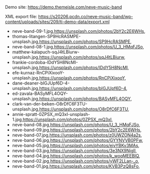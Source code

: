 Demo site: https://demo.themeisle.com/neve-music-band

XML export file: https://s20206.pcdn.co/neve-music-band/wp-content/uploads/sites/209/ti-demo-data/export.xml

- neve-band-09-1.jpg,https://unsplash.com/photos/2bY2c2E6WHs,
- thomas-litangen-SP9HcRASMPE-unsplash.jpg,https://unsplash.com/photos/SP9HcRASMPE,
- neve-band-08-1.jpg,https://unsplash.com/photos/U_3_HMqFJSo,
- matthew-kalapuch-sqJ4tLBiurw-unsplash.jpg,https://unsplash.com/photos/sqJ4tLBiurw,
- frankie-cordoba-IDdY5H8NcMI-unsplash.jpg,https://unsplash.com/photos/IDdY5H8NcMI,
- efe-kurnaz-RnCPiXixooY-unsplash.jpg,https://unsplash.com/photos/RnCPiXixooY,
- dane-deaner-bIGJUpf6D-4-unsplash.jpg,https://unsplash.com/photos/bIGJUpf6D-4,
- ed-zavala-BASyMFL4OQY-unsplash.jpg,https://unsplash.com/photos/BASyMFL4OQY,
- clark-van-der-beken-O8rDfC6F3TU-unsplash.jpg,https://unsplash.com/photos/O8rDfC6F3TU,
- annie-spratt-0ZPSX_mQ3xI-unsplash-1.jpg,https://unsplash.com/photos/0ZPSX_mQ3xI,
- neve-band-08.jpg,https://unsplash.com/photos/U_3_HMqFJSo,
- neve-band-09.jpg,https://unsplash.com/photos/2bY2c2E6WHs,
- neve-band-07.jpg,https://unsplash.com/photos/z0UWZON4a2s,
- neve-band-06.jpg,https://unsplash.com/photos/GYYNVVB0PFw,
- neve-band-05.jpg,https://unsplash.com/photos/eivYBKv3MAs,
- neve-band-03.jpg,https://unsplash.com/photos/3e3NX9NjglI,
- neve-band-04.jpg,https://unsplash.com/photos/k_woqMEEBIQ,
- neve-band-02.jpg,https://unsplash.com/photos/yWF2LLan-_o,
- neve-band-01.jpg,https://unsplash.com/photos/KVB3PzQ8sFo,
